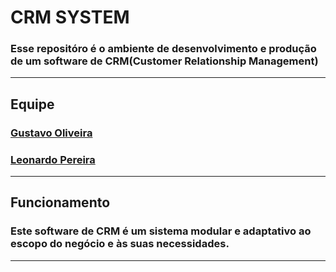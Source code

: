 # CRM SYSTEM 
### <p>Esse repositóro é o ambiente de desenvolvimento e produção de um software de CRM(Customer Relationship Management)</p>
---

## Equipe
### <a href="https://github.com/oliveira533">Gustavo Oliveira</a>
### <a href="https://github.com/1eonardopereira/">Leonardo Pereira</a>
---

## Funcionamento
### Este software de CRM é um sistema modular e adaptativo ao escopo do negócio e às suas necessidades.
---
